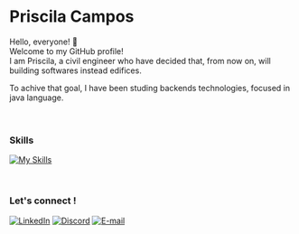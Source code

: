 

# Priscila Campos

Hello, everyone! :wave: <br>
Welcome to my GitHub profile!<br>
I am Priscila, a civil engineer who have decided that, from now on, will building softwares instead edifices.

To achive that goal, I have been studing backends technologies, focused in java language.
<br>
<br>
<br>

### Skills

[![My Skills](https://skillicons.dev/icons?i=java,angular,github,maven,html,css,spring,typescript&theme=light)](https://skillicons.dev)

<br>

### Let's connect !
[![LinkedIn](https://img.shields.io/badge/LinkedIn-FFF?style=for-the-badge&logo=linkedin&logoColor=0E76A8)](https://www.linkedin.com/in/priscampos/)
[![Discord](https://img.shields.io/badge/Discord-FFF?style=for-the-badge&logo=discord)](https://www.discord.com/in/pris_c/)
[![E-mail](https://img.shields.io/badge/email-FFF?style=for-the-badge&logo=microsoft-outlook&logoColor=black)](mailto:priscilac.campos@outlook.com)


